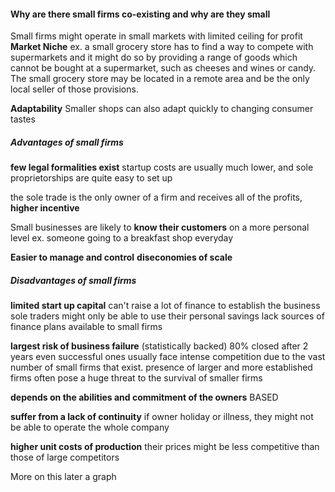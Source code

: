 #### Why are there small firms co-existing and why are they small
Small firms might operate in small markets with limited ceiling for profit
**Market Niche**
ex.
a small grocery store has to find a way to compete with supermarkets and it might do so by providing a range of goods which cannot be bought at a supermarket, such as cheeses and wines or candy.
The small grocery store may be located in a remote area and be the only local seller of those provisions.


**Adaptability**
Smaller shops can also adapt quickly to changing consumer tastes

##### Advantages of small firms
**few legal formalities exist**
startup costs are usually much lower, and sole proprietorships are quite easy to set up

the sole trade is the only owner of a firm and receives all of the profits, **higher incentive**

Small businesses are likely to **know their customers** on a more personal level
ex. someone going to a breakfast shop everyday

**Easier to manage and control**
**diseconomies of scale**

##### Disadvantages of small firms
**limited start up capital**
can't raise a lot of finance to establish the business
sole traders might only be able to use their personal savings
lack sources of finance plans available to small firms

**largest risk of business failure** (statistically backed)
80% closed after 2 years
even successful ones usually face intense competition due to the vast number of small firms that exist.
presence of larger and more established firms often pose a huge threat to the survival of smaller firms

**depends on the abilities and commitment of the owners**
BASED

**suffer from a lack of continuity**
if owner holiday or illness, they might not be able to operate the whole company

**higher unit costs of production**
their prices might be less competitive than those of large competitors

More on this later
a graph



